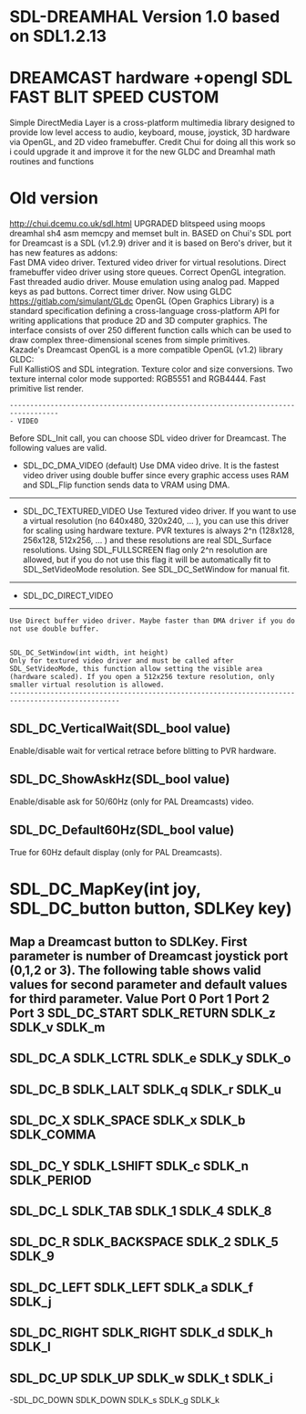 # SDL-DREAMHAL Version 1.0 based on SDL1.2.13
# DREAMCAST hardware +opengl SDL FAST BLIT SPEED CUSTOM
Simple DirectMedia Layer is a cross-platform multimedia library designed to provide low level access to audio, keyboard, mouse, joystick, 3D hardware via OpenGL, and 2D video framebuffer.
Credit Chui for doing all this work so i could upgrade it and improve it for the new GLDC and Dreamhal math routines and functions 
# Old version
http://chui.dcemu.co.uk/sdl.html
  UPGRADED blitspeed using moops dreamhal sh4 asm memcpy and memset bult in.
	BASED on Chui's SDL port for Dreamcast is a SDL (v1.2.9) driver and it is based on Bero's driver, but it has new features as addons:	
	Fast DMA video driver.
	Textured video driver for virtual resolutions.
	Direct framebuffer video driver using store queues.
	Correct OpenGL integration.
	Fast threaded audio driver.
	Mouse emulation using analog pad.
	Mapped keys as pad buttons.
	Correct timer driver.
 Now using GLDC  https://gitlab.com/simulant/GLdc
	OpenGL (Open Graphics Library) is a standard specification defining a cross-language cross-platform API for writing applications that produce 2D and 3D computer graphics. The    interface consists of over 250 different function calls which can be used to draw complex three-dimensional scenes from simple primitives.	
	Kazade's Dreamcast OpenGL is a more compatible OpenGL (v1.2) library GLDC:	
	Full KallistiOS and SDL integration.
	Texture color and size conversions.
	Two texture internal color mode supported: RGB5551 and RGB4444.
	Fast primitive list render.
	
	----------------------------------------------------------------------------------
	- VIDEO
 Before SDL_Init call, you can choose SDL video driver for Dreamcast. The following values are valid.

- SDL_DC_DMA_VIDEO (default)
	Use DMA video drive. It is the fastest video driver using double buffer since every graphic access uses RAM and SDL_Flip function sends data to VRAM using DMA.
------------------------------------------------------------------------------------------------------
- SDL_DC_TEXTURED_VIDEO
	Use Textured video driver. If you want to use a virtual resolution (no 640x480, 320x240, ... ), you can use this driver for scaling using hardware texture. PVR textures is always 2^n (128x128, 256x128, 512x256, ... ) and these resolutions are real SDL_Surface resolutions.
Using SDL_FULLSCREEN flag only 2^n resolution are allowed, but if you do not use this flag it will be automatically fit to SDL_SetVideoMode resolution. See SDL_DC_SetWindow for manual fit.
----------------------------------------------------------------------------------------------
- SDL_DC_DIRECT_VIDEO
- ----------------------------
	Use Direct buffer video driver. Maybe faster than DMA driver if you do not use double buffer.
	
	
	SDL_DC_SetWindow(int width, int height)
	Only for textured video driver and must be called after SDL_SetVideoMode, this function allow setting the visible area (hardware scaled). If you open a 512x256 texture resolution, only smaller virtual resolution is allowed.
	-------------------------------------------------------------------------------------------------
	
SDL_DC_VerticalWait(SDL_bool value)
-------------------------------------------------
Enable/disable wait for vertical retrace before blitting to PVR hardware.		
	
SDL_DC_ShowAskHz(SDL_bool value)
------------------------------------
Enable/disable ask for 50/60Hz (only for PAL Dreamcasts) video.		
	
SDL_DC_Default60Hz(SDL_bool value)
--------------------------------------
True for 60Hz default display (only for PAL Dreamcasts).

# SDL_DC_MapKey(int joy, SDL_DC_button button, SDLKey key)

Map a Dreamcast button to SDLKey. First parameter is number of Dreamcast joystick port (0,1,2 or 3). The following table shows valid values for second parameter and default values for third parameter.
Value	Port 0	Port 1	Port 2	Port 3
SDL_DC_START	SDLK_RETURN	SDLK_z	SDLK_v	SDLK_m
--------------------------------------------------------
SDL_DC_A	SDLK_LCTRL	SDLK_e	SDLK_y	SDLK_o
----------------------------------------------------------
SDL_DC_B	SDLK_LALT	SDLK_q	SDLK_r	SDLK_u
----------------------------------------------------------
SDL_DC_X	SDLK_SPACE	SDLK_x	SDLK_b	SDLK_COMMA
------------------------------------------------------------
SDL_DC_Y	SDLK_LSHIFT	SDLK_c	SDLK_n	SDLK_PERIOD
-------------------------------------------------------------
SDL_DC_L	SDLK_TAB	SDLK_1	SDLK_4	SDLK_8
--------------------------------------------------------
SDL_DC_R	SDLK_BACKSPACE	SDLK_2	SDLK_5	SDLK_9
---------------------------------------------------------
SDL_DC_LEFT	SDLK_LEFT	SDLK_a	SDLK_f	SDLK_j
--------------------------------------------------------
SDL_DC_RIGHT	SDLK_RIGHT	SDLK_d	SDLK_h	SDLK_l
-------------------------------------------------------
SDL_DC_UP	SDLK_UP	SDLK_w	SDLK_t	SDLK_i
---------------------------------------------------
 -SDL_DC_DOWN	SDLK_DOWN	SDLK_s	SDLK_g	SDLK_k

